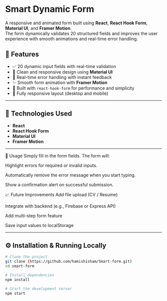 # Smart Dynamic Form

A responsive and animated form built using **React**, **React Hook Form**, **Material UI**, and **Framer Motion**.  
The form dynamically validates 20 structured fields and improves the user experience with smooth animations and real-time error handling.


## 🚀 Features

- ✅ 20 dynamic input fields with real-time validation  
- 🎨 Clean and responsive design using **Material UI**  
- 💬 Real-time error handling with instant feedback  
- ✨ Smooth form animation with **Framer Motion**  
- 🧠 Built with `react-hook-form` for performance and simplicity  
- 📱 Fully responsive layout (desktop and mobile)

---

## 🧪 Technologies Used

- **React**
- **React Hook Form**
- **Material UI**
- **Framer Motion**

---

📝 Usage
Simply fill in the form fields. The form will:

Highlight errors for required or invalid inputs.

Automatically remove the error message when you start typing.

Show a confirmation alert on successful submission.

📈 Future Improvements
 Add file upload (CV / Resume)

 Integrate with backend (e.g., Firebase or Express API)

 Add multi-step form feature

 Save input values to localStorage

---

## ⚙️ Installation & Running Locally

```bash
# Clone the project
git clone (https://github.com/hamishisham/Smart-form.git)
cd smart-form

# Install dependencies
npm install

# Start the development server
npm start

